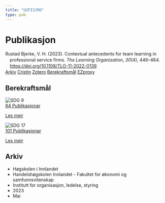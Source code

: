 ```yaml
---
title: "U2FI3JRD"
type: pub
---
```

<h1>Publikasjon</h1>
<article id="csl-bib-container-U2FI3JRD" class="csl-bib-container">
  <div class="csl-bib-body" style="line-height: 1.35; padding-left: 1em; text-indent:-1em;">
  <div class="csl-entry">Rustad Bjerke, V. H. (2023). Contextual antecedents for team learning in professional service firms. <i>The Learning Organization</i>, <i>30</i>(4), 446&#x2013;464. <a href="https://doi.org/10.1108/TLO-11-2022-0139">https://doi.org/10.1108/TLO-11-2022-0139</a></div>
</div>
  <div class="csl-bib-buttons">
    <a href="#taxonomy-article-U2FI3JRD" class="csl-bib-button">Arkiv</a>
    <a href alt="Cristin URL" class="csl-bib-button">Cristin</a>
    <a href alt="Zotero URL" class="csl-bib-button">Zotero</a>
    <a href="#sdg-article-U2FI3JRD" class="csl-bib-button">Berekraftsmål</a>
    <a href="http://ezproxy.inn.no/login?url=https://doi.org/10.1108/TLO-11-2022-0139" class="csl-bib-button">EZproxy</a>
  </div>
  <div id="csl-bib-meta-container-U2FI3JRD"></div>
</article>
<div id="csl-bib-meta-U2FI3JRD" class="csl-bib-meta">
  <article id="sdg-article-U2FI3JRD" class="sdg-article">
    <h1>Berekraftsmål</h1>
    <div class="sdg-container"><div id="sdg9" class="sdg">
<img src="{{< params subfolder >}}images/sdg/sdg09_no.png" class="image" alt="SDG 9">
<div class="sdg-overlay">
<a href="{{< params subfolder >}}no/archive/?sdg=9#archive" class="sdg-publication-count"><span>64</span> Publikasjonar</a>
<p><a href="https://www.fn.no/om-fn/fns-baerekraftsmaal/industri-innovasjon-og-infrastruktur?lang=nno-NO" class="sdg-read-more">Les meir</a></p>
</div>
</div> <div id="sdg17" class="sdg">
<img src="{{< params subfolder >}}images/sdg/sdg17_no.png" class="image" alt="SDG 17">
<div class="sdg-overlay">
<a href="{{< params subfolder >}}no/archive/?sdg=17#archive" class="sdg-publication-count"><span>101</span> Publikasjonar</a>
<p><a href="https://www.fn.no/om-fn/fns-baerekraftsmaal/samarbeid-for-aa-naa-maalene?lang=nno-NO" class="sdg-read-more">Les meir</a></p>
</div>
</div></div>
  </article>
  <article id="taxonomy-article-U2FI3JRD" class="taxonomy-article">
    <h1>Arkiv</h1>
    <ul>
      <li>Høgskolen i Innlandet</li>
      <li>Handelshøgskolen Innlandet - Fakultet for økonomi og samfunnsvitenskap</li>
      <li>Institutt for organisasjon, ledelse, styring</li>
      <li>2023</li>
      <li>Mai</li>
    </ul>
  </article>
</div>
